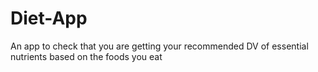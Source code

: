 # Diet-App
An app to check that you are getting your recommended DV of essential nutrients based on the foods you eat
